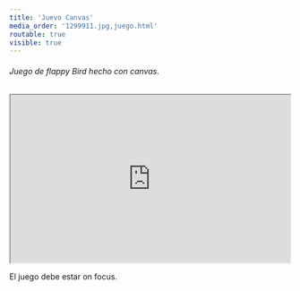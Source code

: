 ```yaml
---
title: 'Juevo Canvas'
media_order: '1299911.jpg,juego.html'
routable: true
visible: true
---
```


###### Juego de flappy Bird hecho con canvas.
<div>
    <iframe src="https://grav.claudiacaicedo.com/es/blog/juevo-canvas/juego.html" height="300" width="500"></iframe>
</div>

El juego debe estar on focus.